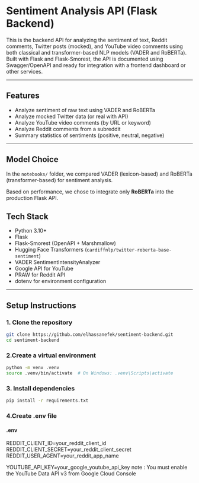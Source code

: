# Sentiment Analysis API (Flask Backend)

This is the backend API for analyzing the sentiment of text, Reddit comments, Twitter posts (mocked), and YouTube video comments using both classical and transformer-based NLP models (VADER and RoBERTa). Built with Flask and Flask-Smorest, the API is documented using Swagger/OpenAPI and ready for integration with a frontend dashboard or other services.

---

## Features

-  Analyze sentiment of raw text using VADER and RoBERTa
-  Analyze mocked Twitter data (or real with API)
-  Analyze YouTube video comments (by URL or keyword)
-  Analyze Reddit comments from a subreddit
-  Summary statistics of sentiments (positive, neutral, negative)

---
## Model Choice

In the `notebooks/` folder, we compared VADER (lexicon-based) and RoBERTa (transformer-based) for sentiment analysis.

Based on performance, we chose to integrate only **RoBERTa** into the production Flask API.

## Tech Stack

- Python 3.10+
- Flask
- Flask-Smorest (OpenAPI + Marshmallow)
- Hugging Face Transformers (`cardiffnlp/twitter-roberta-base-sentiment`)
- VADER SentimentIntensityAnalyzer
- Google API for YouTube
- PRAW for Reddit API
- dotenv for environment configuration

---
## Setup Instructions

### 1. Clone the repository
```bash
git clone https://github.com/elhassanefek/sentiment-backend.git
cd sentiment-backend
```
### 2.Create a virtual environment
```bash
python -m venv .venv
source .venv/bin/activate  # On Windows: .venv\Scripts\activate
```
### 3. Install dependencies
```bash
pip install -r requirements.txt
```
### 4.Create .env file

#### .env
REDDIT_CLIENT_ID=your_reddit_client_id
REDDIT_CLIENT_SECRET=your_reddit_client_secret
REDDIT_USER_AGENT=your_reddit_app_name

YOUTUBE_API_KEY=your_google_youtube_api_key
note : You must enable the YouTube Data API v3 from Google Cloud Console







